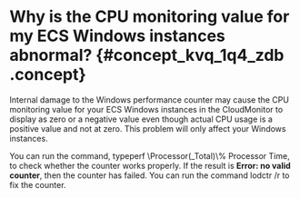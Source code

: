 # Why is the CPU monitoring value for my ECS Windows instances abnormal? {#concept_kvq_1q4_zdb .concept}

Internal damage to the Windows performance counter may cause the CPU monitoring value for your ECS Windows instances in the CloudMonitor to display as zero or a negative value even though actual CPU usage is a positive value and not at zero. This problem will only affect your Windows instances.

You can run the command, typeperf \\Processor\(\_Total\)\\% Processor Time, to check whether the counter works properly. If the result is **Error: no valid counter**, then the counter has failed. You can run the command lodctr /r to fix the counter.

